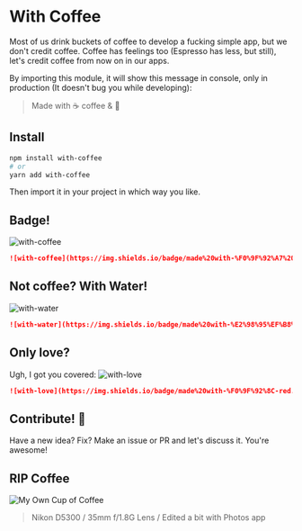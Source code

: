# With Coffee

Most of us drink buckets of coffee to develop a fucking simple app, but we don't credit coffee. Coffee has feelings too (Espresso has less, but still), let's credit coffee from now on in our apps.

By importing this module, it will show this message in console, only in production (It doesn't bug you while developing):

> Made with ☕️ coffee & 💝

## Install

```bash
npm install with-coffee
# or
yarn add with-coffee
```

Then import it in your project in which way you like.

## Badge!

![with-coffee](https://img.shields.io/badge/made%20with-%E2%98%95%EF%B8%8F%20coffee-yellow.svg)

```md
![with-coffee](https://img.shields.io/badge/made%20with-%F0%9F%92%A7%20water-blue.svg)
```

## Not coffee? With Water!

![with-water](https://img.shields.io/badge/made%20with-%F0%9F%92%A7%20water-blue.svg)

```md
![with-water](https://img.shields.io/badge/made%20with-%E2%98%95%EF%B8%8F%20coffee-yellow.svg)
```

## Only love?

Ugh, I got you covered:
![with-love](https://img.shields.io/badge/made%20with-%F0%9F%92%8C-red.svg)

```md
![with-love](https://img.shields.io/badge/made%20with-%F0%9F%92%8C-red.svg)
```

## Contribute! 💌

Have a new idea? Fix? Make an issue or PR and let's discuss it. You're awesome!

## RIP Coffee

![My Own Cup of Coffee](https://user-images.githubusercontent.com/12202757/36093744-d971bd20-1000-11e8-9e60-705b46a46af1.jpg)

> Nikon D5300 / 35mm f/1.8G Lens / Edited a bit with Photos app
